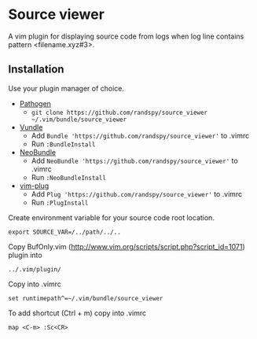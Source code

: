 # Source viewer

A vim plugin for displaying source code from logs when log line contains pattern <filename.xyz#3>.

## Installation

Use your plugin manager of choice.

- [Pathogen](https://github.com/tpope/vim-pathogen)
  - `git clone https://github.com/randspy/source_viewer ~/.vim/bundle/source_viewer`
- [Vundle](https://github.com/gmarik/vundle)
  - Add `Bundle 'https://github.com/randspy/source_viewer'` to .vimrc
  - Run `:BundleInstall`
- [NeoBundle](https://github.com/Shougo/neobundle.vim)
  - Add `NeoBundle 'https://github.com/randspy/source_viewer'` to .vimrc
  - Run `:NeoBundleInstall`
- [vim-plug](https://github.com/junegunn/vim-plug)
  - Add `Plug 'https://github.com/randspy/source_viewer'` to .vimrc
  - Run `:PlugInstall`


Create environment variable for your source code root location.

    export SOURCE_VAR=/../path/../..
    
Copy BufOnly.vim (http://www.vim.org/scripts/script.php?script_id=1071) plugin into 
    
    ../.vim/plugin/
    
Copy into .vimrc

    set runtimepath^=~/.vim/bundle/source_viewer

To add shortcut (Ctrl + m) copy into .vimrc 

    map <C-m> :Sc<CR>
    
    
    
    

